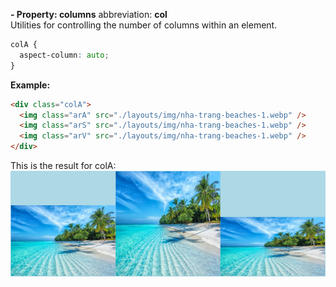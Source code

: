 **- Property: columns** abbreviation: **col**<br>
Utilities for controlling the number of columns within an element.

```css
colA {
  aspect-column: auto;
}
```

**Example:**

```html
<div class="colA">
  <img class="arA" src="./layouts/img/nha-trang-beaches-1.webp" />
  <img class="arS" src="./layouts/img/nha-trang-beaches-1.webp" />
  <img class="arV" src="./layouts/img/nha-trang-beaches-1.webp" />
</div>
```

This is the result for colA:
![colA](./img/col_colA.png)
